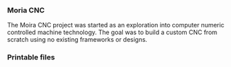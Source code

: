 ### Moria CNC
The Moira CNC project was started as an exploration into computer numeric controlled machine technology. The goal was to build a custom CNC from scratch using no existing frameworks or designs.

### Printable files
